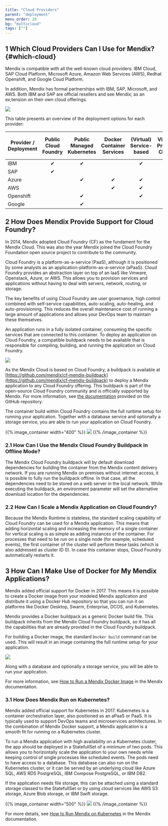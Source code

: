 ```yaml
---
title: "Cloud Providers"
parent: "deployment"
menu_order: 20
bg: "multicloud"
tags: [""]
---
```


## 1 Which Cloud Providers Can I Use for Mendix? {#which-cloud}

Mendix is compatible with all the well-known cloud providers: IBM Cloud, SAP Cloud Platform, Microsoft Azure, Amazon Web Services (AWS), Redhat Openshift, and Google Coud Platform.

In addition, Mendix has formal partnerships with IBM, SAP, Microsoft, and AWS. Both IBM and SAP are official resellers and see Mendix; as an ex;tension on their own cloud offerings.

![](attachments/CloudProvIdersLogos.png)

This table presents an overview of the deployment options for each provider:

| Provider / Deployment | Public Cloud Foundry | Public Managed Kubernetes | Docker Container Services | (Virtual) Service-based | Virtual Private Cloud  | Private Cloud (On-Premises) |
|-----------------------------|-----|-----|-------|-----|-----------|--------|
| IBM | <center>&#10004;</center> | <center>&#10004;</center> |  | <center>&#10004;</center> | <center>&#10004;</center> | <center>&#10004;</center> |
| SAP | <center>&#10004;</center> |  |  |  |  |  |
| Azure |  | <center>&#10004;</center> | <center>&#10004;</center> | <center>&#10004;</center> | <center>&#10004;</center> | <center>&#10004;</center> |
| AWS |  |  | <center>&#10004;</center> | <center>&#10004;</center> | <center>&#10004;</center> |  |
| Openshift |  | <center>&#10004;</center> |  | <center>&#10004;</center> |  | <center>&#10004;</center> |
| Google |  | <center>&#10004;</center> |  |  | <center>&#10004;</center> |  |

## 2 How Does Mendix Provide Support for Cloud Foundry?

In 2014, Mendix adopted Cloud Foundry (CF) as the fundament for the Mendix Cloud. This was also the year Mendix joined the Cloud Foundry Foundation open source project to contribute to the community.

Cloud Foundry is a platform-as-a-service (PaaS), although it is positioned by some analysts as an application-platform-as-a-service (aPaaS). Cloud Foundry provides an abstraction layer on top of an IaaS like Vmware, Openstack, Azure, or AWS. This allows you to provision services and applications without having to deal with servers, network, routing, or storage.

The key benefits of using Cloud Foundry are user governance, high control combined with self-service capabilities, auto-scaling, auto-healing, and auto-provisioning. This reduces the overall maintenance cost of running a large amount of applications and allows your DevOps team to maintain these themselves.

An application runs in a fully isolated container, consuming the specific services that are connected to this container. To deploy an application on Cloud Foundry, a compatible buildpack needs to be available that is responsible for compiling, building, and running the application on Cloud Foundry.

![](attachments/buildpack-cf.png)

As the Mendix Cloud is based on Cloud Foundry, a buildpack is available at [https://github.com/mendix/cf-mendix-buildpack](https://github.com/mendix/cf-mendix-buildpack) to deploy a Mendix application to any Cloud Foundry offering. This buildpack is part of the open-source Cloud Foundry community and is officially supported by Mendix. For more information, see [the documentation](https://github.com/mendix/cf-mendix-buildpack) provided on the GitHub repository.

The container build within Cloud Foundry contains the full runtime setup for running your application. Together with a database service and optionally a storage service, you are able to run your application on Cloud Foundry.

{{% image_container width="400" %}}
![](attachments/mendix-container.png)
{{% /image_container %}}

### 2.1 How Can I Use the Mendix Cloud Foundry Buildpack in Offline Mode?

The Mendix Cloud Foundry buildpack will by default download dependencies for building the container from the Mendix content delivery network. If you are running Mendix on premises without internet access, it is possible to fully run the buildpack offline. In that case, all the dependencies need to be stored on a web server in the local network. While executing the buildpack, an environment parameter will set the alternative download location for the dependencies.

###  2.2 How Can I Scale a Mendix Application on Cloud Foundry?

Because the Mendix Runtime is stateless, the standard scaling capability of Cloud Foundry can be used for a Mendix application. This means that adding horizontal scaling and increasing the memory of a single container for vertical scaling is as simple as adding instances of the container. For processes that need to be run on a single node (for example, scheduled events), the first container of the cluster will perform these tasks (which is also addressed as cluster ID 0). In case this container stops, Cloud Foundry automatically restarts it.

## 3 How Can I Make Use of Docker for My Mendix Applications?

Mendix added official support for Docker in 2017. This means it is possible to create a Docker image from your modeled Mendix application and distribute it using a Docker Hub repository so that you can run it on platforms like Docker Desktop, Swarm, Enterprise, DCOS, and Kubernetes.

Mendix provides a Docker buildpack as a generic Docker build file. This buildpack inherits from the Mendix Cloud Foundry buildpack, so it has all the capabilities that are already provided in the Cloud Foundry buildpack.

For building a Docker image, the standard `Docker build` command can be used. This will result in an image containing the full runtime setup for your application.

![](attachments/buildpack-docker.png)

Along with a database and optionally a storage service, you will be able to run your application.

For more information, see [How to Run a Mendix Docker Image](https://docs.mendix.com/deployment/docker/run-mendix-docker-image) in the Mendix documentation.

### 3.1 How Does Mendix Run on Kubernetes?

Mendix added official support for Kubernetes in 2017. Kubernetes is a container orchestration layer, also positioned as an aPaaS or PaaS. It is typically used to support DevOps teams and microservices architectures. In the combination of Mendix Docker support, a Mendix application is a smooth fit for running on a Kubernetes cluster.

To run a Mendix application with high availability on a Kubernetes cluster, the app should be deployed in a StatefullSet of a minimum of two pods. This allows you to horizontally scale the application to your own needs while keeping control of single processes like scheduled events. The pods need to have access to a database. This database can also run on the Kubernetes cluster, or it can be served by an underlying cloud like Azure SQL, AWS RDS PostgreSQL, IBM Compose PostgreSQL, or IBM DB2.

If the application needs file storage, this can be attached using a standard storage classed to the StatefullSet or by using cloud services like AWS S3 storage, Azure Blob storage, or IBM Swift storage.

{{% image_container width="500" %}}
![](attachments/kubernetes.png)
{{% /image_container %}}

For more details, see [How to Run Mendix on Kubernetes](https://docs.mendix.com/deployment/docker/run-mendix-on-kubernetes) in the Mendix documentation.
